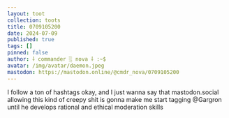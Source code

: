 ```yaml
---
layout: toot
collection: toots
title: 0709105200
date: 2024-07-09
published: true
tags: []
pinned: false
author: ⸸ commander ░ nova ⸸ :~$
avatar: /img/avatar/daemon.jpeg
mastodon: https://mastodon.online/@cmdr_nova/0709105200
---
```


I follow a ton of hashtags okay, and I just wanna say that mastodon.social allowing this kind of creepy shit is gonna make me start tagging @Gargron until he develops rational and ethical moderation skills
